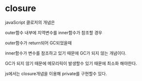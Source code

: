 # closure
javaScript 클로저의 개념은 

outer함수 내부에 지역변수를 inner함수가 참조할 경우 

outer함수가 return되어 GC되었을때 

inner함수가 변수를 참조하고 있기 때문에 GC가 되지 않는 개념이다.

GC가 되지 않기 때문에 메모리릭이 발생할수 있기 때문에 최소화 해야한다.

js에서는 closure개념을 이용해 private를 구현할수 있다.